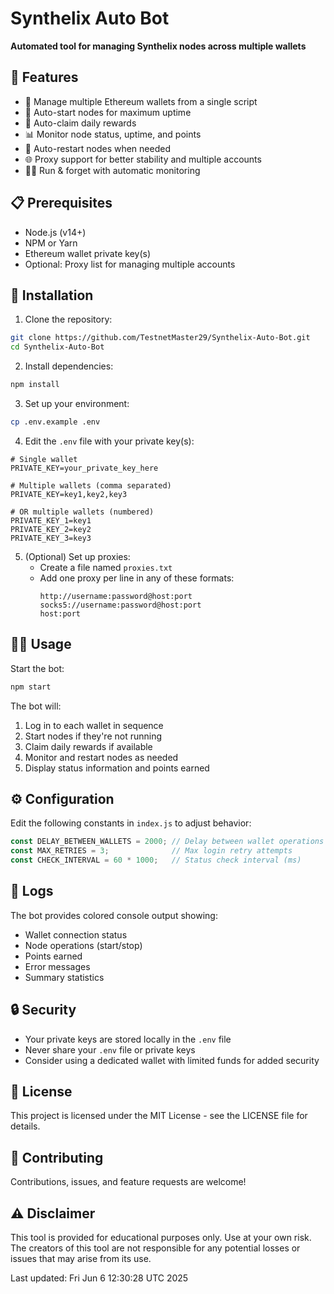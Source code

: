 # Synthelix Auto Bot

**Automated tool for managing Synthelix nodes across multiple wallets**

## 🌟 Features

- 👛 Manage multiple Ethereum wallets from a single script
- 🚀 Auto-start nodes for maximum uptime
- 💎 Auto-claim daily rewards
- 📊 Monitor node status, uptime, and points
- 🔄 Auto-restart nodes when needed
- 🌐 Proxy support for better stability and multiple accounts
- 🏃‍♂️ Run & forget with automatic monitoring

## 📋 Prerequisites

- Node.js (v14+)
- NPM or Yarn
- Ethereum wallet private key(s)
- Optional: Proxy list for managing multiple accounts

## 🚀 Installation

1. Clone the repository:
```bash
git clone https://github.com/TestnetMaster29/Synthelix-Auto-Bot.git
cd Synthelix-Auto-Bot
```

2. Install dependencies:
```bash
npm install
```

3. Set up your environment:
```bash
cp .env.example .env
```

4. Edit the `.env` file with your private key(s):
```
# Single wallet
PRIVATE_KEY=your_private_key_here

# Multiple wallets (comma separated)
PRIVATE_KEY=key1,key2,key3

# OR multiple wallets (numbered)
PRIVATE_KEY_1=key1
PRIVATE_KEY_2=key2
PRIVATE_KEY_3=key3
```

5. (Optional) Set up proxies:
   - Create a file named `proxies.txt`
   - Add one proxy per line in any of these formats:
     ```
     http://username:password@host:port
     socks5://username:password@host:port
     host:port
     ```

## 🏃‍♂️ Usage

Start the bot:
```bash
npm start
```

The bot will:
1. Log in to each wallet in sequence
2. Start nodes if they're not running
3. Claim daily rewards if available
4. Monitor and restart nodes as needed
5. Display status information and points earned

## ⚙️ Configuration

Edit the following constants in `index.js` to adjust behavior:

```javascript
const DELAY_BETWEEN_WALLETS = 2000; // Delay between wallet operations (ms)
const MAX_RETRIES = 3;              // Max login retry attempts
const CHECK_INTERVAL = 60 * 1000;   // Status check interval (ms)
```

## 📝 Logs

The bot provides colored console output showing:
- Wallet connection status
- Node operations (start/stop)
- Points earned
- Error messages
- Summary statistics

## 🔒 Security

- Your private keys are stored locally in the `.env` file
- Never share your `.env` file or private keys
- Consider using a dedicated wallet with limited funds for added security

## 📄 License

This project is licensed under the MIT License - see the LICENSE file for details.

## 🤝 Contributing

Contributions, issues, and feature requests are welcome!

## ⚠️ Disclaimer

This tool is provided for educational purposes only. Use at your own risk. The creators of this tool are not responsible for any potential losses or issues that may arise from its use.

Last updated: Fri Jun  6 12:30:28 UTC 2025
